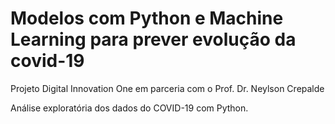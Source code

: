 # Modelos com Python e Machine Learning para prever evolução da covid-19
Projeto Digital Innovation One em parceria com o Prof. Dr. Neylson Crepalde

Análise exploratória dos dados do COVID-19 com Python.
